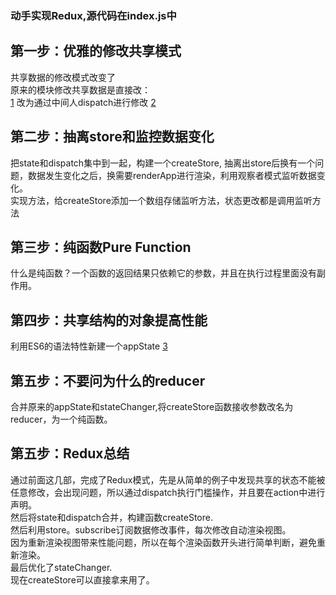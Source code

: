 ### 动手实现Redux,源代码在index.js中
## 第一步：优雅的修改共享模式  
共享数据的修改模式改变了  
原来的模块修改共享数据是直接改：  
[1](./1.png)
改为通过中间人dispatch进行修改
[2](./2.png)

## 第二步：抽离store和监控数据变化  
把state和dispatch集中到一起，构建一个createStore,
抽离出store后换有一个问题，数据发生变化之后，换需要renderApp进行渲染，利用观察者模式监听数据变化。  
实现方法，给createStore添加一个数组存储监听方法，状态更改都是调用监听方法

## 第三步：纯函数Pure Function
什么是纯函数？一个函数的返回结果只依赖它的参数，并且在执行过程里面没有副作用。

## 第四步：共享结构的对象提高性能  
利用ES6的语法特性新建一个appState
[3](./3.png)

## 第五步：不要问为什么的reducer  
合并原来的appState和stateChanger,将createStore函数接收参数改名为reducer，为一个纯函数。

## 第五步：Redux总结
通过前面这几部，完成了Redux模式，先是从简单的例子中发现共享的状态不能被任意修改，会出现问题，所以通过dispatch执行门槛操作，并且要在action中进行声明。  
然后将state和dispatch合并，构建函数createStore.  
然后利用store。subscribe订阅数据修改事件，每次修改自动渲染视图。  
因为重新渲染视图带来性能问题，所以在每个渲染函数开头进行简单判断，避免重新渲染。  
最后优化了stateChanger.  
现在createStore可以直接拿来用了。